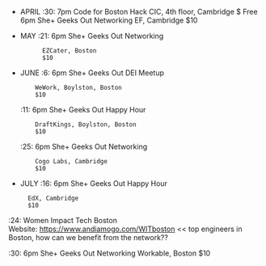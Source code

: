 - APRIL :30: 7pm Code for Boston Hack CIC, 4th floor, Cambridge $ Free 6pm She+ Geeks Out Networking EF, Cambridge $10

- MAY :21: 6pm She+ Geeks Out Networking

  ```
        EZCater, Boston
        $10
  ```

- JUNE :6: 6pm She+ Geeks Out DEI Meetup

  ```
      WeWork, Boylston, Boston
      $10
  ```

  :11: 6pm She+ Geeks Out Happy Hour

  ```
      DraftKings, Boylston, Boston
      $10
  ```

  :25: 6pm She+ Geeks Out Networking

  ```
      Cogo Labs, Cambridge
      $10
  ```

- JULY :16: 6pm She+ Geeks Out Happy Hour

  ```
    EdX, Cambridge
    $10
  ```

:24: Women Impact Tech Boston<br>
Website: <https://www.andiamogo.com/WITboston> << top engineers in Boston, how can we benefit from the network??

:30: 6pm She+ Geeks Out Networking Workable, Boston $10
